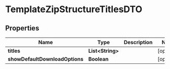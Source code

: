 

# TemplateZipStructureTitlesDTO


## Properties

| Name | Type | Description | Notes |
|------------ | ------------- | ------------- | -------------|
|**titles** | **List&lt;String&gt;** |  |  [optional] |
|**showDefaultDownloadOptions** | **Boolean** |  |  [optional] |



